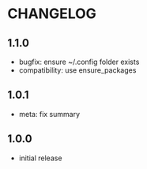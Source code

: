 # CHANGELOG

## 1.1.0
- bugfix: ensure ~/.config folder exists
- compatibility: use ensure_packages

## 1.0.1
- meta: fix summary

## 1.0.0
- initial release
